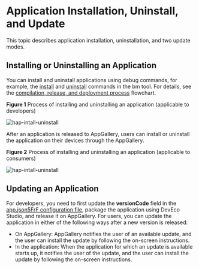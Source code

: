 # Application Installation, Uninstall, and Update

This topic describes application installation, uninstallation, and two update modes.

## Installing or Uninstalling an Application
You can install and uninstall applications using debug commands, for example, the [install](../tools/bm-tool.md#install) and [uninstall](../tools/bm-tool.md#uninstall) commands in the bm tool. For details, see the [compilation, release, and deployment process](./application-package-structure-stage.md#package-structure-in-the-release-phase) flowchart.

**Figure 1** Process of installing and uninstalling an application (applicable to developers)

![hap-intall-uninstall](figures/hap-install-uninstall-developer.png)


After an application is released to AppGallery, users can install or uninstall the application on their devices through the AppGallery.

**Figure 2** Process of installing and uninstalling an application (applicable to consumers)

![hap-intall-uninstall](figures/hap-install-uninstall-user.png)

## Updating an Application


For developers, you need to first update the **versionCode** field in the [app.json5FrF configuration file](./app-configuration-file.md), package the application using DevEco Studio, and release it on AppGallery. For users, you can update the application in either of the following ways after a new version is released:

- On AppGallery: AppGallery notifies the user of an available update, and the user can install the update by following the on-screen instructions.
- In the application: <!--RP1-->When the application for which an update is available starts up, it notifies the user of the update, and the user can install the update by following the on-screen instructions.<!--RP1End-->
